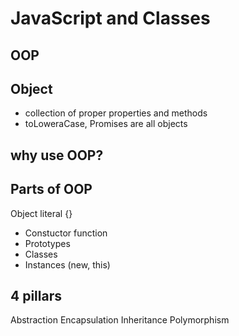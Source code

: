 # JavaScript and Classes

## OOP

## Object
- collection of proper properties and methods
- toLoweraCase, Promises are all objects

## why use OOP?

## Parts of OOP
Object literal {}

- Constuctor function
- Prototypes
- Classes
- Instances (new, this)


## 4 pillars
Abstraction
Encapsulation
Inheritance
Polymorphism